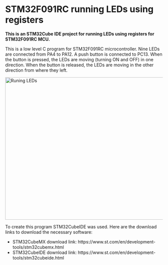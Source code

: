 # STM32F091RC running LEDs using registers
<b>This is an STM32Cube IDE project for running LEDs using registers for STM32F091RC MCU.</b>

This is a low level C program for STM32F091RC microcontroller. Nine LEDs are connected from PA4 to PA12. A push button is connected to PC13. When the button is pressed, the LEDs are moving (turning ON and OFF) in one direction. When the button is released, the LEDs are moving in the other direction from where they left.

<img src="https://user-images.githubusercontent.com/122583353/213829383-2f394c4f-ac73-46e7-b7cb-2174147690e3.jpg" alt="Runing LEDs" width="605" height="454">

To create this program STM32CubeIDE was used. Here are the download links to download the necessary software:

<ul>
<li>STM32CubeMX download link: https://www.st.com/en/development-tools/stm32cubemx.html</li>
<li>STM32CubeIDE download link: https://www.st.com/en/development-tools/stm32cubeide.html</li>
<ul>
  
  

